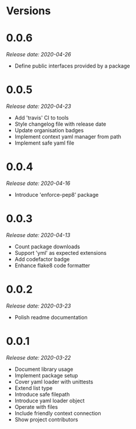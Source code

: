 Versions
========

0.0.6
=========

_Release date: 2020-04-26_

- Define public interfaces provided by a package

0.0.5
=========

_Release date: 2020-04-23_

- Add 'travis' CI to tools
- Style changelog file with release date
- Update organisation badges
- Implement context yaml manager from path
- Implement safe yaml file

0.0.4
=========

_Release date: 2020-04-16_

- Introduce 'enforce-pep8' package

0.0.3
=========

_Release date: 2020-04-13_

- Count package downloads
- Support 'yml' as expected extensions
- Add codefactor badge
- Enhance flake8 code formatter

0.0.2
=========

_Release date: 2020-03-23_

- Polish readme documentation

0.0.1
=========

_Release date: 2020-03-22_

- Document library usage
- Implement package setup
- Cover yaml loader with unittests
- Extend list type
- Introduce safe filepath
- Introduce yaml loader object
- Operate with files
- Include friendly context connection
- Show project contributors

